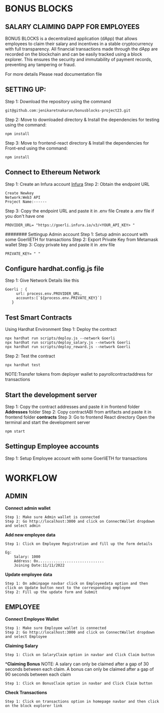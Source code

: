 # BONUS BLOCKS
## SALARY CLAIMING DAPP FOR EMPLOYEES

BONUS BLOCKS is a decentralized application (dApp) that allows employees to claim their salary and incentives in a stable cryptocurrency with full transparency. All financial transactions made through the dApp are recorded on the blockchain and can be easily tracked using a block explorer. This ensures the security and immutability of payment records, preventing any tampering or fraud.

For more details Please read documentation file

## SETTING UP:

Step 1: Download the repository using the command
```
git@github.com:jenikaretnakaran/bonusblocks-project23.git

```
Step 2: Move to downloaded directory & Install the dependencies for testing using the command:
```
npm install

```
Step 3: Move to frontend-react directory & Install the dependencies for Front-end using the command:
```
npm install

```

## Connect to Ethereum Network
Step 1: Create an Infura account
[Infura](https://app.infura.io/register)
Step 2: Obtain the endpoint URL
```
Create Newkey
Network:Web3 API
Project Name:------

```
Step 3: Copy the endpoint URL and paste it in .env file
Create a .env file if you don't have one
```
PROVIDER_URL= "https://goerli.infura.io/v3/<YOUR_API_KEY> "
```
######## Settingup Admin account
Step 1: Setup admin account with some GoerliETH for transactions
Step 2: Export Private Key from Metamask wallet
Step 3: Copy private key and paste it in .env file
```
PRIVATE_KEY= " "
```
## Configure hardhat.config.js file
Step 1: Give Network Details like this
 ```
 Goerli : {
      url: process.env.PROVIDER_URL,
      accounts:[`${process.env.PRIVATE_KEY}`]
    }

```
## Test Smart Contracts
Using Hardhat Environment
Step 1: Deploy the contract
```
npx hardhat run scripts/deploy.js --network Goerli
npx hardhat run scripts/deploy_salary.js --network Goerli
npx hardhat run scripts/deploy_reward.js --network Goerli

```

Step 2: Test the contract
```
npx hardhat test

```
NOTE:Transfer tokens from deployer wallet to payrollcontractaddress for transactions

## Start the development server

Step 1: Copy the contract addresses and paste it in frontend folder **Addresses** folder
Step 2: Copy contractABI from artifacts and paste it in frontend folder **contracts**
Step 3: Go to frontend React directory
        Open the terminal and start the development server 
```
npm start
```

## Settingup Employee accounts 
Step 1: Setup Employee account with some GoerliETH for transactions


# WORKFLOW

## ADMIN
**Connect admin wallet**
```
Step 1: Make sure Admin wallet is connected
Step 2: Go http://localhost:3000 and click on ConnectWallet dropdown and select admin

```
**Add new employee data**
```
Step 1: Click on Employee Registration and fill up the form details

Eg: 
    Salary: 1000
    Address: 0x..............................
    Joining Date:11/11/2022
```

**Update employee data**
```
Step 1: On adminpage navbar click on Employeedata option and then click on Update button next to the corresponding employee
Step 2: Fill up the update form and Submit

```

## EMPLOYEE
**Connect Employee Wallet**
```
Step 1: Make sure Employee wallet is connected
Step 2: Go http://localhost:3000 and click on ConnectWallet dropdown and select Employee

```
**Claiming Salary**
```
Step 1: Click on SalaryClaim option in navbar and Click Claim button

```

***Claiming Bonus**
NOTE: A salary can only be claimed after a gap of 30 seconds between each claim. A bonus can only be claimed after a gap of 90 seconds between each claim

```
Step 1: Click on BonusClaim option in navbar and Click Claim button

```

**Check Transactions**
```
Step 1: Click on transactions option in homepage navbar and then click on the block explorer link 

```




